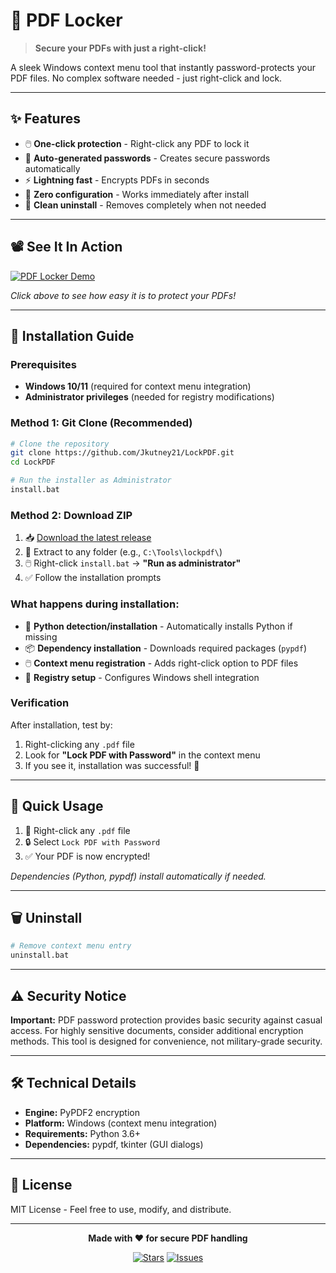 # 🔐 PDF Locker

> **Secure your PDFs with just a right-click!**

A sleek Windows context menu tool that instantly password-protects your PDF files. No complex software needed - just right-click and lock.

---

## ✨ Features

- 🖱️ **One-click protection** - Right-click any PDF to lock it
- 🔑 **Auto-generated passwords** - Creates secure passwords automatically
- ⚡ **Lightning fast** - Encrypts PDFs in seconds
- 🎯 **Zero configuration** - Works immediately after install
- 🧹 **Clean uninstall** - Removes completely when not needed

---

## 📽️ See It In Action

[![PDF Locker Demo](https://img.shields.io/badge/▶️-Watch%20Demo-red?style=for-the-badge)](example.mp4)

*Click above to see how easy it is to protect your PDFs!*

---

## 🚀 Installation Guide

### Prerequisites
- **Windows 10/11** (required for context menu integration)
- **Administrator privileges** (needed for registry modifications)

### Method 1: Git Clone (Recommended)
```bash
# Clone the repository
git clone https://github.com/Jkutney21/LockPDF.git
cd LockPDF

# Run the installer as Administrator
install.bat
```

### Method 2: Download ZIP
1. 📥 [Download the latest release](https://github.com/Jkutney21/LockPDF/releases)
2. 📂 Extract to any folder (e.g., `C:\Tools\lockpdf\`)
3. 🖱️ Right-click `install.bat` → **"Run as administrator"**
4. ✅ Follow the installation prompts

### What happens during installation:
- 🐍 **Python detection/installation** - Automatically installs Python if missing
- 📦 **Dependency installation** - Downloads required packages (`pypdf`)
- 🖱️ **Context menu registration** - Adds right-click option to PDF files
- 🔧 **Registry setup** - Configures Windows shell integration

### Verification
After installation, test by:
1. Right-clicking any `.pdf` file
2. Look for **"Lock PDF with Password"** in the context menu
3. If you see it, installation was successful! 🎉

---

## 🎯 Quick Usage
1. 📄 Right-click any `.pdf` file
2. 🔒 Select `Lock PDF with Password`
3. ✅ Your PDF is now encrypted!

*Dependencies (Python, pypdf) install automatically if needed.*

---

## 🗑️ Uninstall

```bash
# Remove context menu entry
uninstall.bat
```

---

## ⚠️ Security Notice

**Important:** PDF password protection provides basic security against casual access. For highly sensitive documents, consider additional encryption methods. This tool is designed for convenience, not military-grade security.

---

## 🛠️ Technical Details

- **Engine:** PyPDF2 encryption
- **Platform:** Windows (context menu integration)
- **Requirements:** Python 3.6+
- **Dependencies:** pypdf, tkinter (GUI dialogs)

---

## 📜 License

MIT License - Feel free to use, modify, and distribute.

---

<div align="center">

**Made with ❤️ for secure PDF handling**

[![Stars](https://img.shields.io/github/stars/Jkutney21/LockPDF?style=social)](https://github.com/Jkutney21/LockPDF)
[![Issues](https://img.shields.io/github/issues/Jkutney21/LockPDF)](https://github.com/Jkutney21/LockPDF/issues)

</div>
